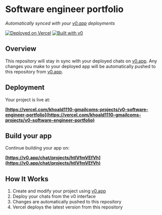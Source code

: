# Software engineer portfolio

*Automatically synced with your [v0.app](https://v0.app) deployments*

[![Deployed on Vercel](https://img.shields.io/badge/Deployed%20on-Vercel-black?style=for-the-badge&logo=vercel)](https://vercel.com/khoald1110-gmailcoms-projects/v0-software-engineer-portfolio)
[![Built with v0](https://img.shields.io/badge/Built%20with-v0.app-black?style=for-the-badge)](https://v0.app/chat/projects/htIVfmVEfVh)

## Overview

This repository will stay in sync with your deployed chats on [v0.app](https://v0.app).
Any changes you make to your deployed app will be automatically pushed to this repository from [v0.app](https://v0.app).

## Deployment

Your project is live at:

**[https://vercel.com/khoald1110-gmailcoms-projects/v0-software-engineer-portfolio](https://vercel.com/khoald1110-gmailcoms-projects/v0-software-engineer-portfolio)**

## Build your app

Continue building your app on:

**[https://v0.app/chat/projects/htIVfmVEfVh](https://v0.app/chat/projects/htIVfmVEfVh)**

## How It Works

1. Create and modify your project using [v0.app](https://v0.app)
2. Deploy your chats from the v0 interface
3. Changes are automatically pushed to this repository
4. Vercel deploys the latest version from this repository